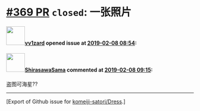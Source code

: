 # [\#369 PR](https://github.com/komeiji-satori/Dress/pull/369) `closed`: 一张照片

#### <img src="https://avatars.githubusercontent.com/u/41103076?v=4" width="50">[vv1zard](https://github.com/vv1zard) opened issue at [2019-02-08 08:54](https://github.com/komeiji-satori/Dress/pull/369):



#### <img src="https://avatars.githubusercontent.com/u/17093811?u=9b86f295c21baaa9a4a45bdbf58fa615ff8d5ee5&v=4" width="50">[ShirasawaSama](https://github.com/ShirasawaSama) commented at [2019-02-08 09:15](https://github.com/komeiji-satori/Dress/pull/369#issuecomment-461738233):

盗图可海星??


-------------------------------------------------------------------------------



[Export of Github issue for [komeiji-satori/Dress](https://github.com/komeiji-satori/Dress).]
